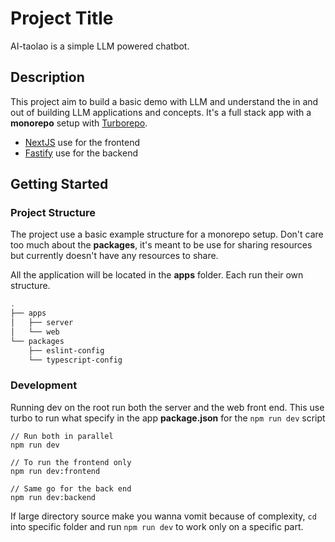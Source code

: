 # Project Title

AI-taolao is a simple LLM powered chatbot.

## Description

This project aim to build a basic demo with LLM and understand the in and out of building LLM applications and concepts. It's a full stack app with a **monorepo** setup with [Turborepo](https://turbo.build/repo).

- [NextJS](https://nextjs.org) use for the frontend
- [Fastify](https://fastify.dev/) use for the backend

## Getting Started

### Project Structure

The project use a basic example structure for a monorepo setup. Don't care too much about the **packages**, it's meant to be use for sharing resources but currently doesn't have any resources to share.

All the application will be located in the **apps** folder. Each run their own structure.

```sh
.
├── apps
│   ├── server
│   └── web
└── packages
    ├── eslint-config
    └── typescript-config
```

### Development

Running dev on the root run both the server and the web front end. This use turbo to run what specify in the app **package.json** for the `npm run dev` script

```
// Run both in parallel
npm run dev

// To run the frontend only
npm run dev:frontend

// Same go for the back end
npm run dev:backend
```

If large directory source make you wanna vomit because of complexity, `cd` into specific folder and run `npm run dev` to work only on a specific part.
